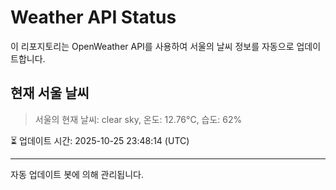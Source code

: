 
# Weather API Status

이 리포지토리는 OpenWeather API를 사용하여 서울의 날씨 정보를 자동으로 업데이트합니다.

## 현재 서울 날씨
> 서울의 현재 날씨: clear sky, 온도: 12.76°C, 습도: 62%

⏳ 업데이트 시간: 2025-10-25 23:48:14 (UTC)

---
자동 업데이트 봇에 의해 관리됩니다.
